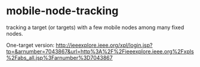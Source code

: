 # mobile-node-tracking
tracking a target (or targets) with a few mobile nodes among many fixed nodes.

One-target version:
http://ieeexplore.ieee.org/xpl/login.jsp?tp=&arnumber=7043867&url=http%3A%2F%2Fieeexplore.ieee.org%2Fxpls%2Fabs_all.jsp%3Farnumber%3D7043867
